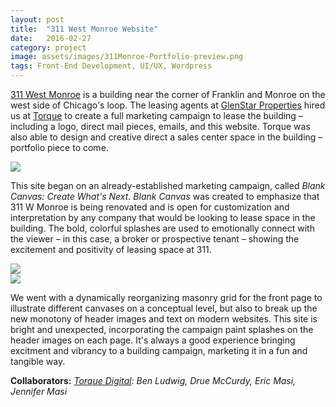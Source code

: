 ```yaml
---
layout: post
title:  "311 West Monroe Website"
date:   2016-02-27
category: project
image: assets/images/311Monroe-Portfolio-preview.png
tags: Front-End Development, UI/UX, Wordpress
---
```


[311 West Monroe](http://311wmonroe.com) is a building near the corner of Franklin and Monroe on the west side of Chicago's loop. The leasing agents at [GlenStar Properties](http://glenstar.com/) hired us at [Torque](http://torque.digital) to create a full marketing campaign to lease the building – including a logo, direct mail pieces, emails, and this website. Torque was also able to design and creative direct a sales center space in the building – portfolio piece to come. 

<div class="row">
<img src="{{ site.baseurl }}/assets/images/311Monroe-Portfolio-01.png" class="img-responsive">
</div>

This site began on an already-established marketing campaign, called *Blank Canvas: Create What's Next.* *Blank Canvas* was created to emphasize that 311 W Monroe is being renovated and is open for customization and interpretation by any company that would be looking to lease space in the building. The bold, colorful splashes are used to emotionally connect with the viewer – in this case, a broker or prospective tenant – showing the excitement and positivity of leasing space at 311. 

<div class="row">
<div class="col-sm-6 col-md-6 col-lg-6">
<img src="{{ site.baseurl }}/assets/images/311Monroe-Portfolio-02.png" class="img-responsive">
</div>

<div class="col-sm-6 col-md-6 col-lg-6">
<img src="{{ site.baseurl }}/assets/images/311Monroe-Portfolio-03.png" class="img-responsive">
</div>
</div>

We went with a dynamically reorganizing masonry grid for the front page to illustrate different canvases on a conceptual level, but also to break up the new monotony of header images and text on modern websites. This site is bright and unexpected, incorporating the campaign paint splashes on the header images on each page. It's always a good experience bringing excitment and vibrancy to a building campaign, marketing it in a fun and tangible way.


**Collaborators:** *[Torque Digital](http://torque.digital): Ben Ludwig, Drue McCurdy, Eric Masi, Jennifer Masi*
